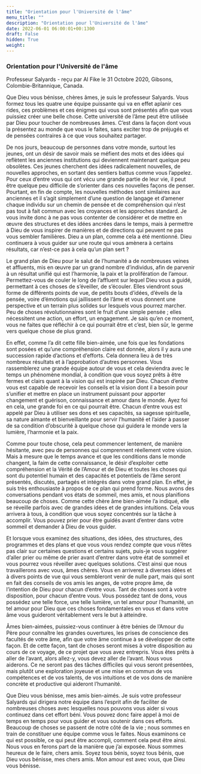 ```yaml
---
title: "Orientation pour l'Université de l'âme"
menu_title: ""
description: "Orientation pour l'Université de l'âme"
date: 2022-06-01 06:00:01+00:1300
draft: False
hidden: True
weight:
---
```

### Orientation pour l'Université de l'âme

Professeur Salyards - reçu par Al Fike le 31 Octobre 2020, Gibsons, Colombie-Britannique, Canada.

Que Dieu vous bénisse, chères âmes, je suis le professeur Salyards. Vous formez tous les quatre une équipe puissante qui va en effet aplanir ces rides, ces problèmes et ces énigmes qui vous sont présentés afin que vous puissiez créer une belle chose. Cette université de l’âme peut être utilisée par Dieu pour toucher de nombreuses âmes. C’est dans la façon dont vous la présentez au monde que vous le faites, sans exciter trop de préjugés et de pensées contraires à ce que vous souhaitez partager.

De nos jours, beaucoup de personnes dans votre monde, surtout les jeunes, ont un désir de savoir mais se méfient des mots et des idées qui reflètent les anciennes institutions qui deviennent maintenant quelque peu obsolètes. Ces jeunes cherchent des idées radicalement nouvelles, de nouvelles approches, en sortant des sentiers battus comme vous l’appelez. Pour ceux d’entre vous qui ont vécu une grande partie de leur vie, il peut être quelque peu difficile de s’orienter dans ces nouvelles façons de penser. Pourtant, en fin de compte, les nouvelles méthodes sont similaires aux anciennes et il s’agit simplement d’une question de langage et d’amener chaque individu sur un chemin de pensée et de compréhension qui n’est pas tout à fait commun avec les croyances et les approches standard. Je vous invite donc à ne pas vous contenter de considérer et de mettre en œuvre des structures et des idées ancrées dans le temps, mais à permettre à Dieu de vous inspirer de manières et de directions qui peuvent ne pas vous sembler familières. Dieu a un plan, comme cela a été mentionné. Dieu continuera à vous guider sur une route qui vous amènera à certains résultats, car n’est-ce pas à cela qu’un plan sert ?

Le grand plan de Dieu pour le salut de l’humanité a de nombreuses veines et affluents, mis en œuvre par un grand nombre d’individus, afin de parvenir à un résultat unifié qui est l’harmonie, la paix et la prolifération de l’amour. Permettez-vous de couler le long de l’affluent sur lequel Dieu vous a guidé, permettant à ces choses de s’éveiller, de s’écouler. Elles viendront sous forme de différents points de vue, de petits bouts d’idées, d’éveils de la pensée, voire d’émotions qui jaillissent de l’âme et vous donnent une perspective et un terrain plus solides sur lesquels vous pourrez marcher. Peu de choses révolutionnaires sont le fruit d’une simple pensée ; elles nécessitent une action, un effort, un engagement. Je sais qu’en ce moment, vous ne faites que réfléchir à ce qui pourrait être et c’est, bien sûr, le germe vers quelque chose de plus grand.

En effet, comme l’a dit cette fille bien-aimée, une fois que les fondations sont posées et qu’une compréhension claire est donnée, alors il y aura une succession rapide d’actions et d’efforts. Cela donnera lieu à de très nombreux résultats et à l’approbation d’autres personnes. Vous rassemblerez une grande équipe autour de vous et cela deviendra avec le temps un phénomène mondial, à condition que vous soyez prêts à être fermes et clairs quant à la vision qui est inspirée par Dieu. Chacun d’entre vous est capable de recevoir les conseils et la vision dont il a besoin pour s’unifier et mettre en place un instrument puissant pour apporter changement et guérison, connaissance et amour dans le monde. Ayez foi en cela, une grande foi en ce qui pourrait être. Chacun d’entre vous est appelé par Dieu à utiliser ses dons et ses capacités, sa sagesse spirituelle, sa nature aimante et bienveillante pour servir l’humanité et l’aider à passer de sa condition d’obscurité à quelque chose qui guidera le monde vers la lumière, l’harmonie et la paix.

Comme pour toute chose, cela peut commencer lentement, de manière hésitante, avec peu de personnes qui comprennent réellement votre vision. Mais à mesure que le temps avance et que les conditions dans le monde changent, la faim de cette connaissance, le désir d’exploiter cette compréhension et la Vérité de l’Amour et de Dieu et toutes les choses qui sont du potentiel humain et des capacités et potentiels de l’âme seront présentés, discutés, partagés et intégrés dans votre grand plan. En effet, je suis très enthousiaste à propos de ce plan qui prend forme. Nous avons des conversations pendant vos états de sommeil, mes amis, et nous planifions beaucoup de choses. Comme cette chère âme bien-aimée l’a indiqué, elle se réveille parfois avec de grandes idées et de grandes intuitions. Cela vous arrivera à tous, à condition que vous soyez concentrés sur la tâche à accomplir. Vous pouvez prier pour être guidés avant d’entrer dans votre sommeil et demander à Dieu de vous guider.

Et lorsque vous examinez des situations, des idées, des structures, des programmes et des plans et que vous vous rendez compte que vous n’êtes pas clair sur certaines questions et certains sujets, puis-je vous suggérer d’aller prier ou même de prier avant d’entrer dans votre état de sommeil et vous pourrez vous réveiller avec quelques solutions. C’est ainsi que nous travaillerons avec vous, âmes chères. Vous en arriverez à diverses idées et à divers points de vue qui vous sembleront venir de nulle part, mais qui sont en fait des conseils de vos amis les anges, de votre propre âme, de l’intention de Dieu pour chacun d’entre vous. Tant de choses sont à votre disposition, pour chacun d’entre vous. Vous possédez tant de dons, vous possédez une telle force, une telle lumière, un tel amour pour l’humanité, un tel amour pour Dieu que ces choses fondamentales en vous et dans votre âme vous guideront véritablement vers le but à atteindre.

Âmes bien-aimées, puissiez-vous continuer à être bénies de l’Amour du Père pour connaître les grandes ouvertures, les prises de conscience des facultés de votre âme, afin que votre âme continue à se développer de cette façon. Et de cette façon, tant de choses seront mises à votre disposition au cours de ce voyage, de ce projet que vous avez entrepris. Vous êtes prêts à aller de l’avant, alors allez-y, vous devez aller de l’avant. Nous vous aiderons. Ce ne seront pas des tâches difficiles qui vous seront présentées, mais plutôt une exploration joyeuse et une mise en commun de vos compétences et de vos talents, de vos intuitions et de vos dons de manière concrète et productive qui aideront l’humanité.

Que Dieu vous bénisse, mes amis bien-aimés. Je suis votre professeur Salyards qui dirigera notre équipe dans l’esprit afin de faciliter de nombreuses choses avec lesquelles nous pouvons vous aider si vous continuez dans cet effort béni. Vous pouvez donc faire appel à moi de temps en temps pour vous guider et vous soutenir dans ces efforts. Beaucoup de choses se passent de notre côté de la vie ; nous sommes en train de constituer une équipe comme vous le faites. Nous examinons ce qui est possible, ce qui peut être accompli, comment cela peut être ainsi. Nous vous en ferons part de la manière que j’ai exposée. Nous sommes heureux de le faire, chers amis. Soyez tous bénis, soyez tous bénis, que Dieu vous bénisse, mes chers amis. Mon amour est avec vous, que Dieu vous bénisse.
